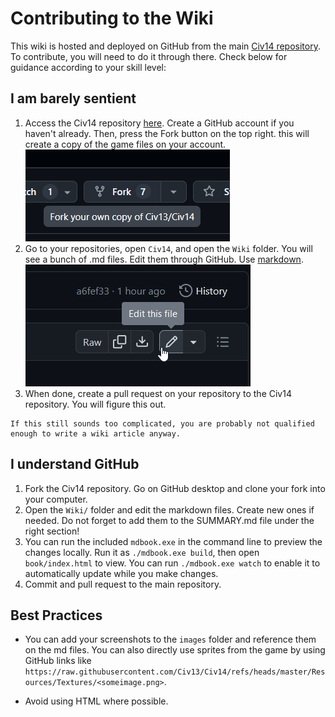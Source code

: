 # Contributing to the Wiki

This wiki is hosted and deployed on GitHub from the main [Civ14 repository](https://github.com/Civ13/Civ14). To contribute, you will need to do it through there. Check below for guidance according to your skill level:

## I am barely sentient

1. Access the Civ14 repository [here](https://github.com/Civ13/Civ14). Create a GitHub account if you haven't already. Then, press the Fork button on the top right. this will create a copy of the game files on your account.
   ![fork button](images/meta-forking.png)
2. Go to your repositories, open `Civ14`, and open the `Wiki` folder. You will see a bunch of .md files. Edit them through GitHub. Use [markdown](https://www.markdownguide.org/).
   ![edit page](images/meta-edit-file.png)
3. When done, create a pull request on your repository to the Civ14 repository. You will figure this out.

```admonish note
If this still sounds too complicated, you are probably not qualified enough to write a wiki article anyway.
```

## I understand GitHub

1. Fork the Civ14 repository. Go on GitHub desktop and clone your fork into your computer.
2. Open the `Wiki/` folder and edit the markdown files. Create new ones if needed. Do not forget to add them to the SUMMARY.md file under the right section!
3. You can run the included `mdbook.exe` in the command line to preview the changes locally. Run it as `./mdbook.exe build`, then open `book/index.html` to view. You can run `./mdbook.exe watch` to enable it to automatically update while you make changes.
4. Commit and pull request to the main repository.

## Best Practices

-   You can add your screenshots to the `images` folder and reference them on the md files. You can also directly use sprites from the game by using GitHub links like `https://raw.githubusercontent.com/Civ13/Civ14/refs/heads/master/Resources/Textures/<someimage.png>`.

-   Avoid using HTML where possible.
